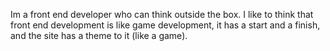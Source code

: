 Im a front end developer who can think outside the box. I like to think that front end development is like game development, it has a start and a finish, and the site has
a theme to it (like a game).
